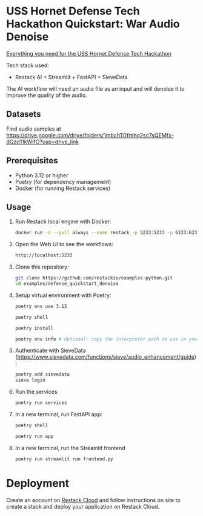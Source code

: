 # USS Hornet Defense Tech Hackathon Quickstart: War Audio Denoise

[Everything you need for the USS Hornet Defense Tech Hackathon](https://lu.ma/uss-hornet-hackathon?tk=DNbUwU)

Tech stack used:

- Restack AI + Streamlit + FastAPI + SieveData

The AI workflow will need an audio file as an input and will denoise it to improve the quality of the audio.

## Datasets

Find audio samples at https://drive.google.com/drive/folders/1mbchTGfmhq2sc7sQEMfx-dQzd11kWIfO?usp=drive_link

## Prerequisites

- Python 3.12 or higher
- Poetry (for dependency management)
- Docker (for running Restack services)

## Usage

1. Run Restack local engine with Docker:

   ```bash
   docker run -d --pull always --name restack -p 5233:5233 -p 6233:6233 -p 7233:7233 ghcr.io/restackio/restack:main
   ```

2. Open the Web UI to see the workflows:

   ```bash
   http://localhost:5233
   ```

3. Clone this repository:

   ```bash
   git clone https://github.com/restackio/examples-python.git
   cd examples/defense_quickstart_denoise
   ```

4. Setup virtual environment with Poetry:

   ```bash
   poetry env use 3.12
   ```

   ```bash
   poetry shell
   ```

   ```bash
   poetry install
   ```

   ```bash
   poetry env info # Optional: copy the interpreter path to use in your IDE (e.g. Cursor, VSCode, etc.)
   ```

5. Authenticate with SieveData (https://www.sievedata.com/functions/sieve/audio_enhancement/guide):

   ```bash
   poetry add sievedata
   sieve login
   ```

6. Run the services:

   ```bash
   poetry run services
   ```

7. In a new terminal, run FastAPI app:

   ```bash
   poetry shell
   ```

   ```bash
   poetry run app
   ```

8. In a new terminal, run the Streamlit frontend

   ```bash
   poetry run streamlit run frontend.py
   ```

# Deployment

Create an account on [Restack Cloud](https://console.restack.io) and follow instructions on site to create a stack and deploy your application on Restack Cloud.
